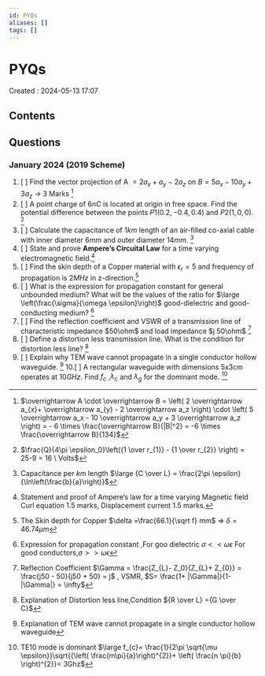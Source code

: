 ```yaml
---
id: PYQs
aliases: []
tags: []
---
```


# PYQs

Created : 2024-05-13 17:07

## Contents

## Questions

### January 2024 (2019 Scheme)

1. [ ] Find the vector projection of A $= 2a_x + a_y − 2a_z$ on $B = 5a_x − 10a_y + 3a_z$ -> 3 Marks [^1]
2. [ ] A point charge of $6 nC$ is located at origin in free space. Find the potential difference between the points $P1 (0.2,-0.4, 0.4)$ and $P2 (1, 0, 0)$. [^2]
3. [ ] Calculate the capacitance of $1 km$ length of an air-filled co-axial cable with inner diameter $6 mm$ and outer diameter $14 mm$. [^3]
4. [ ] State and prove **Ampere’s Circuital Law** for a time varying electromagnetic field.[^4]
5. [ ] Find the skin depth of a Copper material with $\epsilon_r = 5$ and frequency of propagation is $2MHz$ in z-direction.[^5]
6. [ ] What is the expression for propagation constant for general unbounded medium? What will be the values of the ratio for $\large \left(\frac{\sigma}{\omega \epsilon}\right)$ good-dielectric and good-conducting medium? [^6]
7. [ ] Find the reflection coefficient and VSWR of a transmission line of characteristic impedance $50\ohm$ and load impedance $j 50\ohm$ [^7]
8. [ ] Define a distortion less transmission line. What is the condition for distortion less line? [^8]
9. [ ] Explain why TEM wave cannot propagate in a single conductor hollow waveguide. [^9] 10.[ ] A rectangular waveguide with dimensions 5x3cm operates at $10GHz$. Find $f_c$ ,$\lambda_c$ and $\lambda_g$ for the dominant mode. [^10]

[^1]: $\overrightarrow A \cdot \overrightarrow B = \left( 2 \overrightarrow a_{x}+ \overrightarrow a_{y} - 2 \overrightarrow a_z \right) \cdot \left( 5 \overrightarrow a_x - 10 \overrightarrow a_y + 3 \overrightarrow a_z \right) = - 6 \times \frac{\overrightarrow B}{|B|^2} = -6 \times \frac{\overrightarrow B}{134}$
[^2]: $\frac{Q}{4\pi \epsilon_0}\left({1 \over r_{1}} - {1 \over r_{2}} \right) = 25-9 = 16 \ Volts$
[^3]: Capacitance per $km$ length $\large {C \over L} = \frac{2\pi \epsilon}{\ln\left(\frac{b}{a}\right)}$
[^4]: Statement and proof of Ampere’s law for a time varying Magnetic field Curl equation 1.5 marks, Displacement current 1.5 marks.
[^5]: The Skin depth for Copper $\delta =\frac{66.1}{\sqrt f} mm$ => $\delta =46.74 \mu m$
[^6]: Expression for propagation constant ,For goo dielectric $\sigma \lt \lt \omega \epsilon$ For good conductors,$\sigma \gt \gt \omega \epsilon$
[^7]: Reflection Coefficient $\Gamma = \frac{Z_{L}- Z_0}{Z_{L}+ Z_{0}} = \frac{j50 - 50}{j50 + 50} = j$ , VSMR, $S= \frac{1+ |\Gamma|}{1-|\Gamma|} = \infty$
[^8]: Explanation of Distortion less line,Condition ${R \over L} ={G \over C}$
[^9]: Explanation of TEM wave cannot propagate in a single conductor hollow waveguide
[^10]: TE10 mode is dominant $\large f_{c}= \frac{1}{2\pi \sqrt{\mu \epsilon}}\sqrt{{\left( \frac{m\pi}{a}\right)^{2}}+ \left( \frac{n \pi}{b} \right)^{2}}= 3Ghz$
